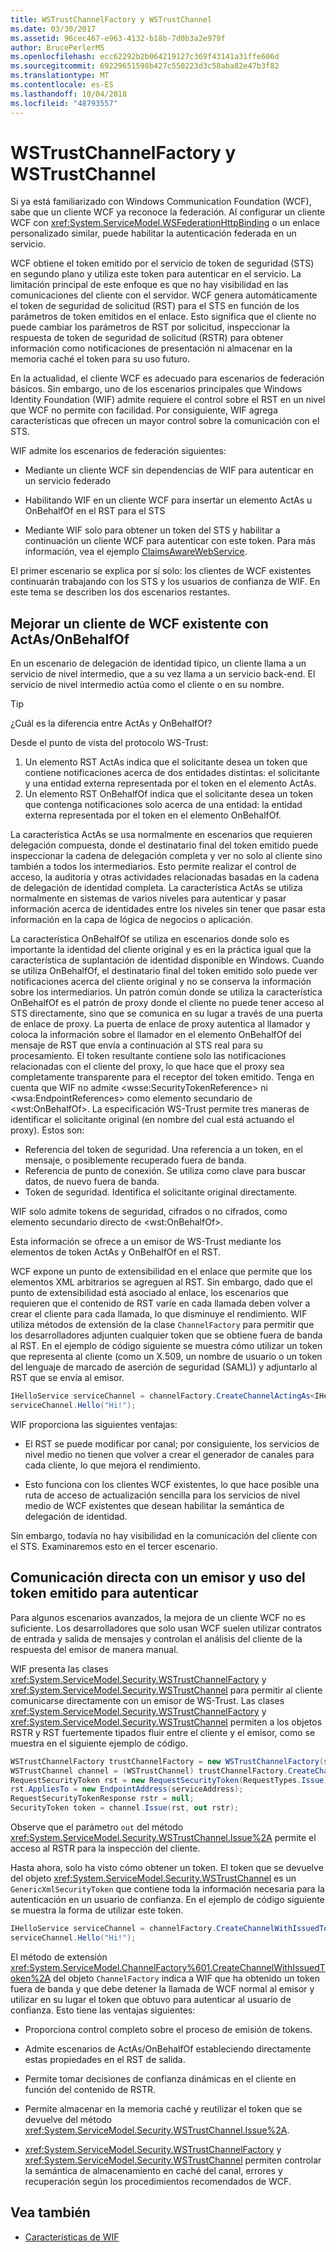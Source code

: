 ```yaml
---
title: WSTrustChannelFactory y WSTrustChannel
ms.date: 03/30/2017
ms.assetid: 96cec467-e963-4132-b18b-7d0b3a2e979f
author: BrucePerlerMS
ms.openlocfilehash: ecc62292b2b064219127c369f43141a31ffe606d
ms.sourcegitcommit: 69229651598b427c550223d3c58aba82e47b3f82
ms.translationtype: MT
ms.contentlocale: es-ES
ms.lasthandoff: 10/04/2018
ms.locfileid: "48793557"
---
```

# <a name="wstrustchannelfactory-and-wstrustchannel"></a>WSTrustChannelFactory y WSTrustChannel
Si ya está familiarizado con Windows Communication Foundation (WCF), sabe que un cliente WCF ya reconoce la federación. Al configurar un cliente WCF con <xref:System.ServiceModel.WSFederationHttpBinding> o un enlace personalizado similar, puede habilitar la autenticación federada en un servicio.

 WCF obtiene el token emitido por el servicio de token de seguridad (STS) en segundo plano y utiliza este token para autenticar en el servicio. La limitación principal de este enfoque es que no hay visibilidad en las comunicaciones del cliente con el servidor. WCF genera automáticamente el token de seguridad de solicitud (RST) para el STS en función de los parámetros de token emitidos en el enlace. Esto significa que el cliente no puede cambiar los parámetros de RST por solicitud, inspeccionar la respuesta de token de seguridad de solicitud (RSTR) para obtener información como notificaciones de presentación ni almacenar en la memoria caché el token para su uso futuro.

 En la actualidad, el cliente WCF es adecuado para escenarios de federación básicos. Sin embargo, uno de los escenarios principales que Windows Identity Foundation (WIF) admite requiere el control sobre el RST en un nivel que WCF no permite con facilidad. Por consiguiente, WIF agrega características que ofrecen un mayor control sobre la comunicación con el STS.

 WIF admite los escenarios de federación siguientes:

- Mediante un cliente WCF sin dependencias de WIF para autenticar en un servicio federado

- Habilitando WIF en un cliente WCF para insertar un elemento ActAs u OnBehalfOf en el RST para el STS

- Mediante WIF solo para obtener un token del STS y habilitar a continuación un cliente WCF para autenticar con este token. Para más información, vea el ejemplo [ClaimsAwareWebService](https://go.microsoft.com/fwlink/?LinkID=248406).

 El primer escenario se explica por sí solo: los clientes de WCF existentes continuarán trabajando con los STS y los usuarios de confianza de WIF. En este tema se describen los dos escenarios restantes.

## <a name="enhancing-an-existing-wcf-client-with-actas--onbehalfof"></a>Mejorar un cliente de WCF existente con ActAs/OnBehalfOf
En un escenario de delegación de identidad típico, un cliente llama a un servicio de nivel intermedio, que a su vez llama a un servicio back-end. El servicio de nivel intermedio actúa como el cliente o en su nombre.

> [!TIP]
> ¿Cuál es la diferencia entre ActAs y OnBehalfOf?
>
> Desde el punto de vista del protocolo WS-Trust:
>
> 1. Un elemento RST ActAs indica que el solicitante desea un token que contiene notificaciones acerca de dos entidades distintas: el solicitante y una entidad externa representada por el token en el elemento ActAs.
> 2. Un elemento RST OnBehalfOf indica que el solicitante desea un token que contenga notificaciones solo acerca de una entidad: la entidad externa representada por el token en el elemento OnBehalfOf.
>
> La característica ActAs se usa normalmente en escenarios que requieren delegación compuesta, donde el destinatario final del token emitido puede inspeccionar la cadena de delegación completa y ver no solo al cliente sino también a todos los intermediarios. Esto permite realizar el control de acceso, la auditoría y otras actividades relacionadas basadas en la cadena de delegación de identidad completa. La característica ActAs se utiliza normalmente en sistemas de varios niveles para autenticar y pasar información acerca de identidades entre los niveles sin tener que pasar esta información en la capa de lógica de negocios o aplicación.
>
> La característica OnBehalfOf se utiliza en escenarios donde solo es importante la identidad del cliente original y es en la práctica igual que la característica de suplantación de identidad disponible en Windows. Cuando se utiliza OnBehalfOf, el destinatario final del token emitido solo puede ver notificaciones acerca del cliente original y no se conserva la información sobre los intermediarios. Un patrón común donde se utiliza la característica OnBehalfOf es el patrón de proxy donde el cliente no puede tener acceso al STS directamente, sino que se comunica en su lugar a través de una puerta de enlace de proxy. La puerta de enlace de proxy autentica al llamador y coloca la información sobre el llamador en el elemento OnBehalfOf del mensaje de RST que envía a continuación al STS real para su procesamiento. El token resultante contiene solo las notificaciones relacionadas con el cliente del proxy, lo que hace que el proxy sea completamente transparente para el receptor del token emitido. Tenga en cuenta que WIF no admite \<wsse:SecurityTokenReference> ni \<wsa:EndpointReferences> como elemento secundario de \<wst:OnBehalfOf>. La especificación WS-Trust permite tres maneras de identificar el solicitante original (en nombre del cual está actuando el proxy). Estos son:
>
> - Referencia del token de seguridad. Una referencia a un token, en el mensaje, o posiblemente recuperado fuera de banda.
> - Referencia de punto de conexión. Se utiliza como clave para buscar datos, de nuevo fuera de banda.
> - Token de seguridad. Identifica el solicitante original directamente.
>
> WIF solo admite tokens de seguridad, cifrados o no cifrados, como elemento secundario directo de \<wst:OnBehalfOf>.

 Esta información se ofrece a un emisor de WS-Trust mediante los elementos de token ActAs y OnBehalfOf en el RST.

 WCF expone un punto de extensibilidad en el enlace que permite que los elementos XML arbitrarios se agreguen al RST. Sin embargo, dado que el punto de extensibilidad está asociado al enlace, los escenarios que requieren que el contenido de RST varíe en cada llamada deben volver a crear el cliente para cada llamada, lo que disminuye el rendimiento. WIF utiliza métodos de extensión de la clase `ChannelFactory` para permitir que los desarrolladores adjunten cualquier token que se obtiene fuera de banda al RST. En el ejemplo de código siguiente se muestra cómo utilizar un token que representa al cliente (como un X.509, un nombre de usuario o un token del lenguaje de marcado de aserción de seguridad (SAML)) y adjuntarlo al RST que se envía al emisor.

```csharp
IHelloService serviceChannel = channelFactory.CreateChannelActingAs<IHelloService>(clientSamlToken);
serviceChannel.Hello("Hi!");
```

 WIF proporciona las siguientes ventajas:

- El RST se puede modificar por canal; por consiguiente, los servicios de nivel medio no tienen que volver a crear el generador de canales para cada cliente, lo que mejora el rendimiento.

- Esto funciona con los clientes WCF existentes, lo que hace posible una ruta de acceso de actualización sencilla para los servicios de nivel medio de WCF existentes que desean habilitar la semántica de delegación de identidad.

 Sin embargo, todavía no hay visibilidad en la comunicación del cliente con el STS. Examinaremos esto en el tercer escenario.

## <a name="communicating-directly-with-an-issuer-and-using-the-issued-token-to-authenticate"></a>Comunicación directa con un emisor y uso del token emitido para autenticar
Para algunos escenarios avanzados, la mejora de un cliente WCF no es suficiente. Los desarrolladores que solo usan WCF suelen utilizar contratos de entrada y salida de mensajes y controlan el análisis del cliente de la respuesta del emisor de manera manual.

WIF presenta las clases <xref:System.ServiceModel.Security.WSTrustChannelFactory> y <xref:System.ServiceModel.Security.WSTrustChannel> para permitir al cliente comunicarse directamente con un emisor de WS-Trust. Las clases <xref:System.ServiceModel.Security.WSTrustChannelFactory> y <xref:System.ServiceModel.Security.WSTrustChannel> permiten a los objetos RSTR y RST fuertemente tipados fluir entre el cliente y el emisor, como se muestra en el siguiente ejemplo de código.

```csharp
WSTrustChannelFactory trustChannelFactory = new WSTrustChannelFactory(stsBinding, stsAddress);
WSTrustChannel channel = (WSTrustChannel) trustChannelFactory.CreateChannel();
RequestSecurityToken rst = new RequestSecurityToken(RequestTypes.Issue);
rst.AppliesTo = new EndpointAddress(serviceAddress);
RequestSecurityTokenResponse rstr = null;
SecurityToken token = channel.Issue(rst, out rstr);
```

Observe que el parámetro `out` del método <xref:System.ServiceModel.Security.WSTrustChannel.Issue%2A> permite el acceso al RSTR para la inspección del cliente.

Hasta ahora, solo ha visto cómo obtener un token. El token que se devuelve del objeto <xref:System.ServiceModel.Security.WSTrustChannel> es un `GenericXmlSecurityToken` que contiene toda la información necesaria para la autenticación en un usuario de confianza. En el ejemplo de código siguiente se muestra la forma de utilizar este token.

```csharp
IHelloService serviceChannel = channelFactory.CreateChannelWithIssuedToken<IHelloService>( token );
serviceChannel.Hello("Hi!");
```

El método de extensión <xref:System.ServiceModel.ChannelFactory%601.CreateChannelWithIssuedToken%2A> del objeto `ChannelFactory` indica a WIF que ha obtenido un token fuera de banda y que debe detener la llamada de WCF normal al emisor y utilizar en su lugar el token que obtuvo para autenticar al usuario de confianza. Esto tiene las ventajas siguientes:

- Proporciona control completo sobre el proceso de emisión de tokens.

- Admite escenarios de ActAs/OnBehalfOf estableciendo directamente estas propiedades en el RST de salida.

- Permite tomar decisiones de confianza dinámicas en el cliente en función del contenido de RSTR.

- Permite almacenar en la memoria caché y reutilizar el token que se devuelve del método <xref:System.ServiceModel.Security.WSTrustChannel.Issue%2A>.

- <xref:System.ServiceModel.Security.WSTrustChannelFactory> y <xref:System.ServiceModel.Security.WSTrustChannel> permiten controlar la semántica de almacenamiento en caché del canal, errores y recuperación según los procedimientos recomendados de WCF.

## <a name="see-also"></a>Vea también

- [Características de WIF](../../../docs/framework/security/wif-features.md)